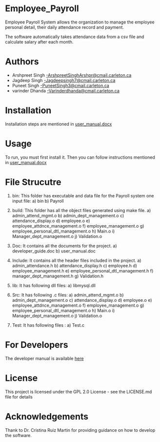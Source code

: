 # Employee_Payroll

Employee Payroll System allows the organization to manage the employee personal detail, their daily attendance record and payment.

The software automatically takes attendance data from a csv file and calculate salary after each month.



# Authors

- Arshpreet Singh -ArshpreetSinghArshpr@cmail.carleton.ca
- Jagdeep Singh -Jagdeepsingh7@cmail.carleton.ca
- Puneet Singh -PuneetSingh3@cmail.carleton.ca
- varinder Dhanda -Varinderdhanda@cmail.carleton.ca 

# Installation

Installation steps are mentioned in [user_manual.docx](https://github.com/jagdeepbaidwan/employee_payroll/blob/master/doc/user_manual.docx)

# Usage

To run, you must first install it. Then you can follow instructions mentioned in
[user_manual.docx](https://github.com/jagdeepbaidwan/employee_payroll/blob/master/doc/user_manual.docx)

# File Strucutre
1.	bin: This folder has executable and data file for the Payroll system one input file: 
a)	bin
b)	Payroll

2.	build: This folder has all the object files generated using make file. 
a)	admin_attend_mgmt.o
b)	admin_dept_management.o
c)	attendance_display.o
d)	employee.o
e)	employee_attdnce_management.o
f)	employee_management.o
g)	employee_personal_dtl_management.o
h)	Main.o
i)	Manager_dept_management.o
j)	Validation.o

3.	Doc: It contains all the documents for the project.
a)	developer_guide.doc
b)      user_manual.doc

4.	Include: It contains all the header files included in the project.
a)	admin_attendance.h
b)	attendance_display.h
c)	employee.h
d)	employee_management.h
e)	employee_personal_dtl_management.h
f)	manager_dept_management.h
g)	Validation.h

5.	lib: It has following dll files:
a)	libmysql.dll

6.	Src: It has following .c files:
a)	admin_attend_mgmt.o
b)	admin_dept_management.o
c)	attendance_display.o
d)	employee.o
e)	employee_attdnce_management.o
f)	employee_management.o
g)	employee_personal_dtl_management.o
h)	Main.o
i)	Manager_dept_management.o
j)	Validation.o

7.	Test: It has following files :
a) Test.c


# For Developers

The developer manual is available [here](https://github.com/jagdeepbaidwan/employee_payroll/blob/master/doc/developer_guide.docx)

# License

This project is licensed under the GPL 2.0 License - see the LICENSE.md file for details

# Acknowledgements

Thank to Dr. Cristina Ruiz Martin for providing guidance on how to develop the software.
